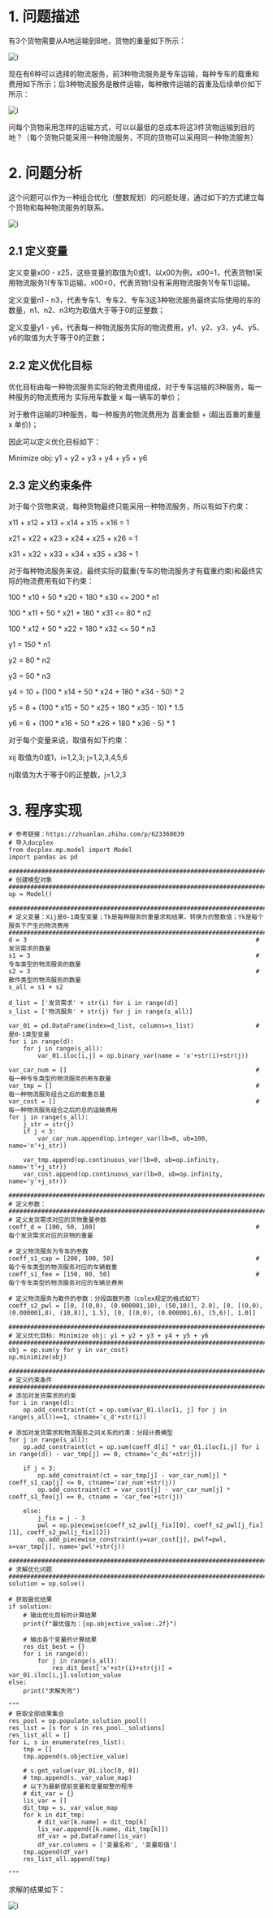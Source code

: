 # 1. 问题描述
有3个货物需要从A地运输到B地，货物的重量如下所示：  

![i](https://github.com/zenghang-feng/operation_optimization/blob/main/02-整数规划-物流组合方案/图片附件/pic1.png)

现在有6种可以选择的物流服务，前3种物流服务是专车运输，每种专车的载重和费用如下所示；后3种物流服务是散件运输，每种散件运输的首重及后续单价如下所示：  

![i](https://github.com/zenghang-feng/operation_optimization/blob/main/02-整数规划-物流组合方案/图片附件/pic2.png)

问每个货物采用怎样的运输方式，可以以最低的总成本将这3件货物运输到目的地？（每个货物只能采用一种物流服务，不同的货物可以采用同一种物流服务）

# 2. 问题分析
这个问题可以作为一种组合优化（整数规划）的问题处理，通过如下的方式建立每个货物和每种物流服务的联系。  

![i](https://github.com/zenghang-feng/operation_optimization/blob/main/02-整数规划-物流组合方案/图片附件/pic3.png)

## 2.1 定义变量
定义变量x00 - x25，这些变量的取值为0或1，以x00为例，x00=1，代表货物1采用物流服务1(专车1)运输，x00=0，代表货物1没有采用物流服务1(专车1)运输。   

定义变量n1 - n3，代表专车1、专车2、专车3这3种物流服务最终实际使用的车的数量，n1、n2、n3均为取值大于等于0的正整数；  

定义变量y1 - y6，代表每一种物流服务实际的物流费用，y1、y2、y3、y4、y5、y6的取值为大于等于0的正数；

## 2.2 定义优化目标
优化目标由每一种物流服务实际的物流费用组成，对于专车运输的3种服务，每一种服务的物流费用为 实际用车数量 x 每一辆车的单价；  

对于散件运输的3种服务，每一种服务的物流费用为 首重金额 + (超出首重的重量 x 单价)；  

因此可以定义优化目标如下：  

Minimize obj: y1 + y2 + y3 + y4 + y5 + y6

## 2.3 定义约束条件
对于每个货物来说，每种货物最终只能采用一种物流服务，所以有如下约束：  

x11 + x12 + x13 + x14 + x15 + x16 = 1  

x21 + x22 + x23 + x24 + x25 + x26 = 1  

x31 + x32 + x33 + x34 + x35 + x36 = 1  

对于每种物流服务来说，最终实际的载重(专车的物流服务才有载重约束)和最终实际的物流费用有如下约束：  

100 * x10 + 50 * x20 + 180 * x30 <= 200 * n1  

100 * x11 + 50 * x21 + 180 * x31 <= 80 * n2  

100 * x12 + 50 * x22 + 180 * x32 <= 50 * n3  

y1 = 150 * n1  

y2 = 80 * n2  

y3 = 50 * n3  

y4 = 10 + (100 * x14 + 50 * x24 + 180 * x34 - 50) * 2  

y5 = 8 + (100 * x15 + 50 * x25 + 180 * x35 - 10) * 1.5  

y6 = 6 + (100 * x16 + 50 * x26 + 180 * x36 - 5) * 1  

对于每个变量来说，取值有如下约束：  

xij 取值为0或1，i=1,2,3; j=1,2,3,4,5,6  

nj取值为大于等于0的正整数，j=1,2,3  

# 3. 程序实现
```
# 参考链接：https://zhuanlan.zhihu.com/p/623360039
# 导入docplex
from docplex.mp.model import Model
import pandas as pd

##############################################################################
# 创建模型对象
##############################################################################
op = Model()

##############################################################################
# 定义变量：Xij是0-1类型变量；Tk是每种服务的重量求和结果，转换为的整数值；Yk是每个服务下产生的物流费用
##############################################################################
d = 3                                                               # 发货需求的数量
s1 = 3                                                              # 专车类型的物流服务的数量
s2 = 3                                                              # 散件类型的物流服务的数量
s_all = s1 + s2

d_list = ['发货需求' + str(i) for i in range(d)]
s_list = ['物流服务' + str(j) for j in range(s_all)]

var_01 = pd.DataFrame(index=d_list, columns=s_list)                 # 是0-1类型变量
for i in range(d):
    for j in range(s_all):
        var_01.iloc[i,j] = op.binary_var(name = 'x'+str(i)+str(j))

var_car_num = []                                                    # 每一种专车类型的物流服务的用车数量
var_tmp = []                                                        # 每一种物流服务组合之后的载重总量
var_cost = []                                                       # 每一种物流服务组合之后的总的运输费用
for j in range(s_all):
    j_str = str(j)
    if j < 3:
        var_car_num.append(op.integer_var(lb=0, ub=100, name='n'+j_str))
        
    var_tmp.append(op.continuous_var(lb=0, ub=op.infinity, name='t'+j_str))
    var_cost.append(op.continuous_var(lb=0, ub=op.infinity, name='y'+j_str))

##############################################################################
# 定义参数：
##############################################################################
# 定义发货需求对应的货物重量参数
coeff_d = [100, 50, 180]                                            # 每个发货需求对应的货物的重量

# 定义物流服务为专车的参数
coeff_s1_cap = [200, 100, 50]                                       # 每个专车类型的物流服务对应的车辆载重
coeff_s1_fee = [150, 80, 50]                                        # 每个专车类型的物流服务对应的车辆总费用

# 定义物流服务为散件的参数：分段函数列表（colex规定的格式如下）
coeff_s2_pwl = [[0, [(0,0), (0.000001,10), (50,10)], 2.0], [0, [(0,0), (0.000001,8), (10,8)], 1.5], [0, [(0,0), (0.000001,6), (5,6)], 1.0]]

##############################################################################
# 定义优化目标: Minimize obj: y1 + y2 + y3 + y4 + y5 + y6
##############################################################################
obj = op.sum(y for y in var_cost)
op.minimize(obj)

##############################################################################
# 定义约束条件
##############################################################################
# 添加对发货需求的约束
for i in range(d):
    op.add_constraint(ct = op.sum(var_01.iloc[i, j] for j in range(s_all))==1, ctname='c_d'+str(i))

# 添加对发货需求和物流服务之间关系的约束：分段计费模型
for j in range(s_all):
    op.add_constraint(ct = op.sum(coeff_d[i] * var_01.iloc[i,j] for i in range(d)) - var_tmp[j] == 0, ctname='c_ds'+str(j))
    
    if j < 3:
        op.add_constraint(ct = var_tmp[j] - var_car_num[j] * coeff_s1_cap[j] <= 0, ctname='car_num'+str(j))
        op.add_constraint(ct = var_cost[j] - var_car_num[j] * coeff_s1_fee[j] == 0, ctname = 'car_fee'+str(j))
    
    else:
        j_fix = j - 3
        pwl = op.piecewise(coeff_s2_pwl[j_fix][0], coeff_s2_pwl[j_fix][1], coeff_s2_pwl[j_fix][2])
        op.add_piecewise_constraint(y=var_cost[j], pwlf=pwl, x=var_tmp[j], name='pwl'+str(j))

##############################################################################
# 求解优化问题
##############################################################################
solution = op.solve()

# 获取最优结果
if solution:
    # 输出优化目标的计算结果
    print(f"最优值为：{op.objective_value:.2f}")

    # 输出各个变量的计算结果
    res_dit_best = {}
    for i in range(d):
        for j in range(s_all):
            res_dit_best['x'+str(i)+str(j)] = var_01.iloc[i,j].solution_value
else:
    print("求解失败")

"""
# 获取全部结果集合
res_pool = op.populate_solution_pool()
res_list = [s for s in res_pool._solutions]
res_list_all = []
for i, s in enumerate(res_list):
    tmp = []
    tmp.append(s.objective_value)

    # s.get_value(var_01.iloc[0, 0])
    # tmp.append(s._var_value_map)
    # 以下为最新提前变量和变量取整的程序
    # dit_var = {}
    lis_var = []
    dit_tmp = s._var_value_map
    for k in dit_tmp:
        # dit_var[k.name] = dit_tmp[k]
        lis_var.append([k.name, dit_tmp[k]])
        df_var = pd.DataFrame(lis_var)
        df_var.columns = ['变量名称', '变量取值']
    tmp.append(df_var)
    res_list_all.append(tmp)

"""
```

求解的结果如下：

![i](https://github.com/zenghang-feng/operation_optimization/blob/main/02-整数规划-物流组合方案/图片附件/pic_res.png)
